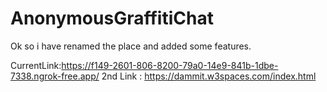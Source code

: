 # AnonymousGraffitiChat

Ok so i have renamed the place and added some features.

CurrentLink:https://f149-2601-806-8200-79a0-14e9-841b-1dbe-7338.ngrok-free.app/
2nd Link : https://dammit.w3spaces.com/index.html

